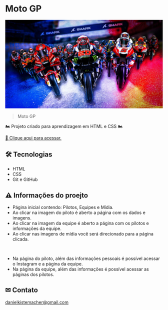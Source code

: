 # Moto GP

![preview_readme](./assets/preview_readme.png)
> Moto GP

🏍 Projeto criado para aprendizagem em HTML e CSS 🏍

[🔗 Clique aqui para acessar.](https://danielkistemacher.github.io/MotoGP/)

## 🛠 Tecnologias

- HTML
- CSS
- Git e GitHub

## ⚠ Informações do proejto

- Página inicial contendo: Pilotos, Equipes e Mídia.
- Ao clicar na imagem do piloto é aberto a página com os dados e imagens.
- Ao clicar na imagem da equipe é aberto a página com os pilotos e informações da equipe.
- Ao clicar nas imagens de mídia você será direcionado para a página clicada.

<br>

- Na página do piloto, além das informações pessoais é possível acessar o Instagram e a página da equipe.
- Na página da equipe, além das informações é possível acessar as páginas dos pilotos.

## ✉ Contato
danielkistemacher@gmail.com